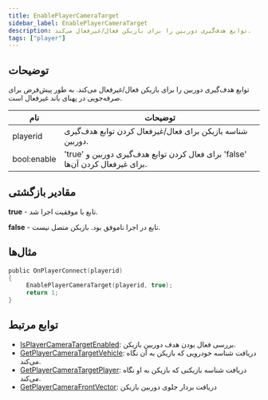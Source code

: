 ```yaml
---
title: EnablePlayerCameraTarget
sidebar_label: EnablePlayerCameraTarget
description: توابع هدف‌گیری دوربین را برای بازیکن فعال/غیرفعال می‌کند.
tags: ["player"]
---
```


<VersionWarn version='SA-MP 0.3.7' />

## توضیحات

توابع هدف‌گیری دوربین را برای بازیکن فعال/غیرفعال می‌کند. به طور پیش‌فرض برای صرفه‌جویی در پهنای باند غیرفعال است.

| نام        | توضیحات                                                                         |
| ----------- | ------------------------------------------------------------------------------- |
| playerid    | شناسه بازیکن برای فعال/غیرفعال کردن توابع هدف‌گیری دوربین.                     |
| bool:enable | 'true' برای فعال کردن توابع هدف‌گیری دوربین و 'false' برای غیرفعال کردن آن‌ها. |

## مقادیر بازگشتی

**true** - تابع با موفقیت اجرا شد.

**false** - تابع در اجرا ناموفق بود. بازیکن متصل نیست.

## مثال‌ها

```c
public OnPlayerConnect(playerid)
{
     EnablePlayerCameraTarget(playerid, true);
     return 1;
}
```

## توابع مرتبط

- [IsPlayerCameraTargetEnabled](IsPlayerCameraTargetEnabled): بررسی فعال بودن هدف دوربین بازیکن.
- [GetPlayerCameraTargetVehicle](GetPlayerCameraTargetVehicle): دریافت شناسه خودرویی که بازیکن به آن نگاه می‌کند.
- [GetPlayerCameraTargetPlayer](GetPlayerCameraTargetPlayer): دریافت شناسه بازیکنی که بازیکن به او نگاه می‌کند.
- [GetPlayerCameraFrontVector](GetPlayerCameraFrontVector): دریافت بردار جلوی دوربین بازیکن